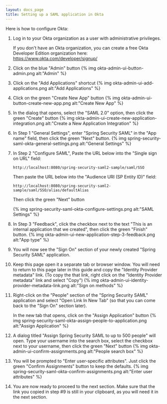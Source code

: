 ```yaml
---
layout: docs_page
title: Setting up a SAML application in Okta
---
```


Here is how to configure Okta:

1.  Log in to your Okta organization as a user with administrative
    privileges.

    If you don't have an Okta organization, you can create a free Okta
    Developer Edition organization here:
    <https://www.okta.com/developer/signup/>

2.  Click on the blue "Admin" button
    {% img okta-admin-ui-button-admin.png alt:"Admin" %}

3.  Click on the "Add Applications" shortcut
    {% img okta-admin-ui-add-applications.png alt:"Add Applications" %}

4.  Click on the green "Create New App" button
    {% img okta-admin-ui-button-create-new-app.png alt:"Create New App" %}

5.  In the dialog that opens, select the "SAML 2.0" option, then click
    the green "Create" button
    {% img okta-admin-ui-create-new-application-integration.png alt:"Create a New Application Integration" %}

6.  In Step 1 "General Settings", enter "Spring Security SAML" in the
    "App name" field, then click the green "Next" button.
    {% img spring-security-saml-okta-general-settings.png alt:"General Settings" %}

7.  In Step 2 "Configure SAML",
    Paste the URL below into the "Single sign on URL" field:

    ~~~ shell
    http://localhost:8080/spring-security-saml2-sample/saml/SSO
    ~~~

    Then paste the URL below into the "Audience URI (SP Entity ID)"
    field:

    ~~~ shell
    http://localhost:8080/spring-security-saml2-sample/saml/SSO/alias/defaultAlias
    ~~~

    Then click the green "Next" button

    {% img spring-security-saml-okta-configure-settings.png alt:"SAML Settings" %}


8.  In Step 3 "Feedback", click the checkbox next to the text "This is
    an internal application that we created", then click the green
    "Finish" button.
    {% img okta-admin-ui-new-application-step-3-feedback.png alt:"App type" %}

9.  You will now see the "Sign On" section of your newly created "Spring
    Security SAML" application.

10. Keep this page open it a separate tab or browser window. You will
    need to return to this page later in this guide and copy the
    "Identity Provider metadata" link. (To copy the that link, right
    click on the "Identity Provider metadata" link and select "Copy")
    {% img okta-admin-ui-identity-provider-metadata-link.png alt:"Sign on methods" %}

11. Right-click on the "People" section of the "Spring Security SAML"
    application and select "Open Link In New Tab" (so that you can come
    back to the "Sign On" section later).

    In the new tab that opens, click on the "Assign Application" button
    {% img spring-security-saml-okta-assign-people-to-application.png alt:"Assign Application" %}

12. A dialog titled "Assign Spring Security SAML to up to 500 people"
    will open. Type your username into the search box, select the
    checkbox next to your username, then click the green "Next" button
    {% img okta-admin-ui-confirm-assignments.png alt:"People search box" %}

13. You will be prompted to "Enter user-specific attributes". Just click
    the green "Confirm Assignments" button to keep the defaults.
    {% img spring-security-saml-okta-confirm-assignments.png alt:"Enter user attributes" %}

14. You are now ready to proceed to the next section. Make sure that the
    link you copied in step \#9 is still in your clipboard, as you will
    need it in the next section.
